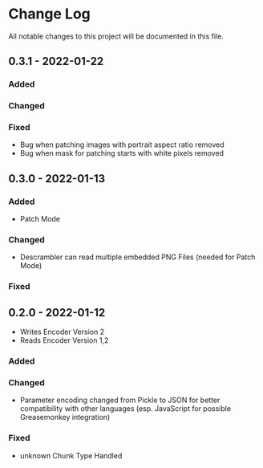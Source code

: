 # Change Log
All notable changes to this project will be documented in this file.


## 0.3.1 - 2022-01-22
### Added

### Changed

### Fixed
- Bug when patching images with portrait aspect ratio removed
- Bug when mask for patching starts with white pixels removed

## 0.3.0 - 2022-01-13
### Added
- Patch Mode
### Changed
- Descrambler can read multiple embedded PNG Files (needed for Patch Mode)
### Fixed

## 0.2.0 - 2022-01-12
- Writes Encoder Version 2
- Reads Encoder Version 1,2
### Added
 
### Changed
- Parameter encoding changed from Pickle to JSON for better compatibility with other languages (esp. JavaScript for possible Greasemonkey integration)

### Fixed
- unknown Chunk Type Handled
